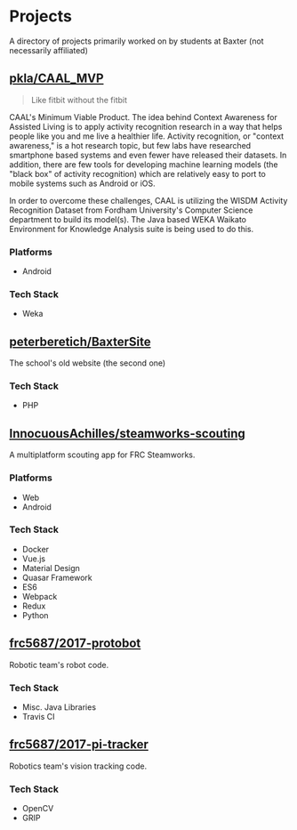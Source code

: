 # Projects
A directory of projects primarily worked on by students at Baxter (not necessarily affiliated)

## [pkla/CAAL_MVP](https://github.com/pkla/CAAL_MVP)

> Like fitbit without the fitbit

CAAL's Minimum Viable Product. The idea behind Context Awareness for Assisted Living is to apply activity recognition research in a way that helps people like you and me live a healthier life. Activity recognition, or "context awareness," is a hot research topic, but few labs have researched smartphone based systems and even fewer have released their datasets. In addition, there are few tools for developing machine learning models (the "black box" of activity recognition) which are relatively easy to port to mobile systems such as Android or iOS.

In order to overcome these challenges, CAAL is utilizing the WISDM Activity Recognition Dataset from Fordham University's Computer Science department to build its model(s). The Java based WEKA Waikato Environment for Knowledge Analysis suite is being used to do this.

### Platforms

- Android

### Tech Stack

- Weka

## [peterberetich/BaxterSite](https://github.com/peterberetich/BaxterSite)

The school's old website (the second one)

### Tech Stack

- PHP

## [InnocuousAchilles/steamworks-scouting](https://github.com/InnocuousAchilles/steamworks-scouting)

A multiplatform scouting app for FRC Steamworks.


### Platforms

- Web
- Android

### Tech Stack

- Docker
- Vue.js
- Material Design
- Quasar Framework
- ES6
- Webpack
- Redux
- Python

## [frc5687/2017-protobot](https://github.com/frc5687/2017-protobot)

Robotic team's robot code.

### Tech Stack

- Misc. Java Libraries
- Travis CI

## [frc5687/2017-pi-tracker](https://github.com/frc5687/2017-pi-tracker)

Robotics team's vision tracking code.

### Tech Stack

- OpenCV
- GRIP
